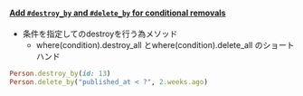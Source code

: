 #### [Add `#destroy_by` and `#delete_by` for conditional removals](https://github.com/rails/rails/pull/35316)

* 条件を指定してのdestroyを行う為メソッド
  * where(condition).destroy_all とwhere(condition).delete_all のショートハンド

```ruby
Person.destroy_by(id: 13)
Person.delete_by("published_at < ?", 2.weeks.ago)
```
